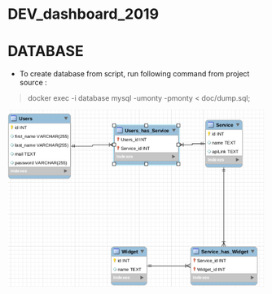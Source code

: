 # DEV_dashboard_2019

# DATABASE

* To create database from script, run following command from project source : 
> docker exec -i database mysql -umonty -pmonty < doc/dump.sql;

![MCD](MCD_V2.png)